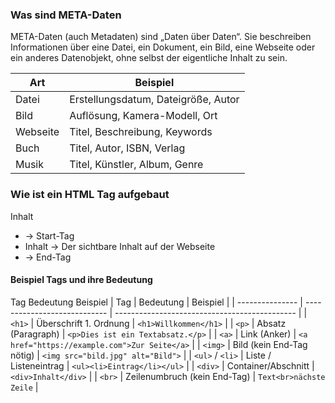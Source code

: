 ### Was sind META-Daten

META-Daten (auch Metadaten) sind „Daten über Daten“. Sie beschreiben Informationen über eine Datei, ein Dokument, ein Bild, eine Webseite oder ein anderes Datenobjekt, ohne selbst der eigentliche Inhalt zu sein.

| Art      | Beispiel                            |
| -------- | ----------------------------------- |
| Datei    | Erstellungsdatum, Dateigröße, Autor |
| Bild     | Auflösung, Kamera-Modell, Ort       |
| Webseite | Titel, Beschreibung, Keywords       |
| Buch     | Titel, Autor, ISBN, Verlag          |
| Musik    | Titel, Künstler, Album, Genre       |

### Wie ist ein HTML Tag aufgebaut

<tagname>Inhalt</tagname>

- <tagname> → Start-Tag
- Inhalt → Der sichtbare Inhalt auf der Webseite
- </tagname> → End-Tag

#### Beispiel Tags und ihre Bedeutung

Tag	Bedeutung	Beispiel
| Tag             | Bedeutung                    | Beispiel                                      |
| --------------- | ---------------------------- | --------------------------------------------- |
| `<h1>`          | Überschrift 1. Ordnung       | `<h1>Willkommen</h1>`                         |
| `<p>`           | Absatz (Paragraph)           | `<p>Dies ist ein Textabsatz.</p>`             |
| `<a>`           | Link (Anker)                 | `<a href="https://example.com">Zur Seite</a>` |
| `<img>`         | Bild (kein End-Tag nötig)    | `<img src="bild.jpg" alt="Bild">`             |
| `<ul>` / `<li>` | Liste / Listeneintrag        | `<ul><li>Eintrag</li></ul>`                   |
| `<div>`         | Container/Abschnitt          | `<div>Inhalt</div>`                           |
| `<br>`          | Zeilenumbruch (kein End-Tag) | `Text<br>nächste Zeile`                       |
